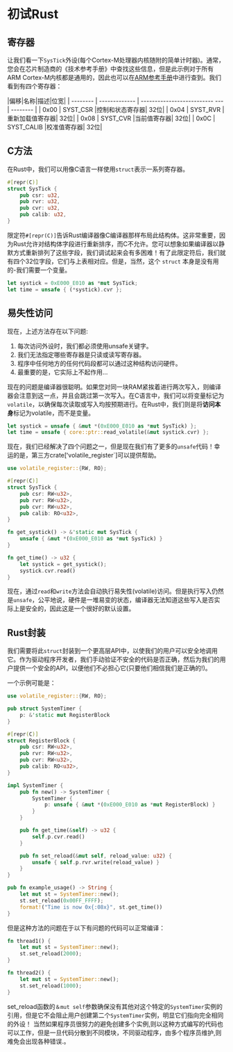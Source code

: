 # 初试Rust

## 寄存器

让我们看一下`SysTick`外设(每个Cortex-M处理器内核随附的简单计时器)。通常，您会在芯片制造商的《技术参考手册》中查找这些信息，但是此示例对于所有ARM Cortex-M内核都是通用的，因此也可以在[ARM参考手册]中进行查到。我们看到有四个寄存器：

[ARM参考手册]:http://infocenter.arm.com/help/topic/com.arm.doc.dui0553a/Babieigh.html

|偏移|名称|描述|位宽|
| -------- | ------------- | -------------------------- --- | -------- |
| 0x00 | SYST_CSR |控制和状态寄存器| 32位|
| 0x04 | SYST_RVR |重新加载值寄存器| 32位|
| 0x08 | SYST_CVR |当前值寄存器| 32位|
| 0x0C | SYST_CALIB |校准值寄存器| 32位|

## C方法

在Rust中，我们可以用像C语言一样使用`struct`表示一系列寄存器。

```rust , ignore
#[repr(C)]
struct SysTick {
    pub csr: u32,
    pub rvr: u32,
    pub cvr: u32,
    pub calib: u32,
}
```

限定符`#[repr(C)]`告诉Rust编译器像C编译器那样布局此结构体。这非常重要，因为Rust允许对结构体字段进行重新排序，而C不允许。您可以想象如果编译器以静默方式重新排列了这些字段，我们调试起来会有多困难！有了此限定符后，我们就有四个32位字段，它们与上表相对应。但是，当然，这个 `struct` 本身是没有用的-我们需要一个变量。

```rust , ignore
let systick = 0xE000_E010 as *mut SysTick;
let time = unsafe { (*systick).cvr };
```

## 易失性访问

现在，上述方法存在以下问题:

1. 每次访问外设时，我们都必须使用unsafe关键字。
2. 我们无法指定哪些寄存器是只读或读写寄存器。
3. 程序中任何地方的任何代码段都可以通过这种结构访问硬件。
4. 最重要的是，它实际上不起作用...

现在的问题是编译器很聪明。如果您对同一块RAM紧挨着进行两次写入，则编译器会注意到这一点，并且会跳过第一次写入。在C语言中，我们可以将变量标记为`volatile`，以确保每次读取或写入均按预期进行。在Rust中，我们则是将**访问本身**标记为volatile，而不是变量。


```rust , ignore
let systick = unsafe { &mut *(0xE000_E010 as *mut SysTick) };
let time = unsafe { core::ptr::read_volatile(&mut systick.cvr) };
```

现在，我们已经解决了四个问题之一，但是现在我们有了更多的`unsafe`代码！幸运的是，第三方crate[ʻvolatile_register`]可以提供帮助。

[`volatile_register`]:https：//crates.io/crates/volatile_register

```rust , ignore
use volatile_register::{RW, RO};

#[repr(C)]
struct SysTick {
    pub csr: RW<u32>,
    pub rvr: RW<u32>,
    pub cvr: RW<u32>,
    pub calib: RO<u32>,
}

fn get_systick() -> &'static mut SysTick {
    unsafe { &mut *(0xE000_E010 as *mut SysTick) }
}

fn get_time() -> u32 {
    let systick = get_systick();
    systick.cvr.read()
}
```

现在，通过`read`和`write`方法会自动执行易失性(volatile)访问。但是执行写入仍然是`unsafe`，公平地说，硬件是一堆易变的状态，编译器无法知道这些写入是否实际上是安全的，因此这是一个很好的默认设置。

## Rust封装

我们需要将此`struct`封装到一个更高层API中，以使我们的用户可以安全地调用它。作为驱动程序开发者，我们手动验证不安全的代码是否正确，然后为我们的用户提供一个安全的API，以便他们不必担心它(只要他们相信我们是正确的!)。

一个示例可能是：

```rust , ignore
use volatile_register::{RW, RO};

pub struct SystemTimer {
    p: &'static mut RegisterBlock
}

#[repr(C)]
struct RegisterBlock {
    pub csr: RW<u32>,
    pub rvr: RW<u32>,
    pub cvr: RW<u32>,
    pub calib: RO<u32>,
}

impl SystemTimer {
    pub fn new() -> SystemTimer {
        SystemTimer {
            p: unsafe { &mut *(0xE000_E010 as *mut RegisterBlock) }
        }
    }

    pub fn get_time(&self) -> u32 {
        self.p.cvr.read()
    }

    pub fn set_reload(&mut self, reload_value: u32) {
        unsafe { self.p.rvr.write(reload_value) }
    }
}

pub fn example_usage() -> String {
    let mut st = SystemTimer::new();
    st.set_reload(0x00FF_FFFF);
    format!("Time is now 0x{:08x}", st.get_time())
}
```

但是这种方法的问题在于以下有问题的代码可以正常编译：

```rust , ignore
fn thread1() {
    let mut st = SystemTimer::new();
    st.set_reload(2000);
}

fn thread2() {
    let mut st = SystemTimer::new();
    st.set_reload(1000);
}
```

set_reload函数的`＆mut self`参数确保没有其他对这个特定的`SystemTimer`实例的引用，但是它不会阻止用户创建第二个`SystemTimer`实例，明显它们指向完全相同的外设！ 当然如果程序员很努力的避免创建多个实例,则以这种方式编写的代码也可以工作，但是一旦代码分散到不同模块，不同驱动程序，由多个程序员维护,则难免会出现各种错误.。